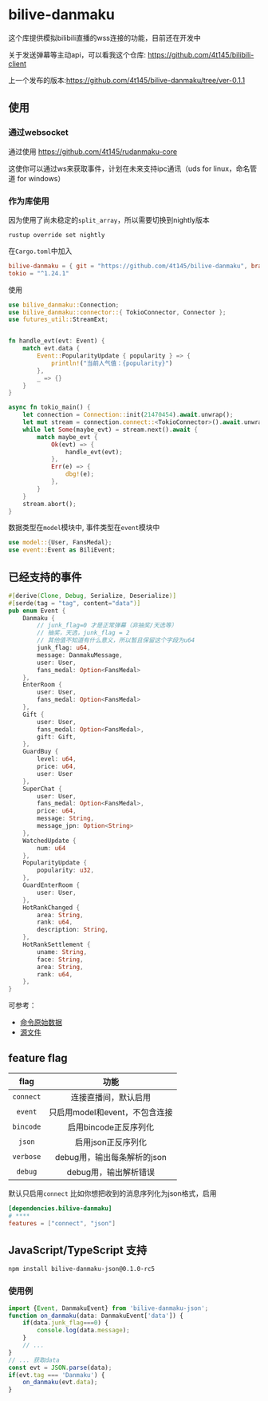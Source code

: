 # bilive-danmaku
这个库提供模拟bilibili直播的wss连接的功能，目前还在开发中

关于发送弹幕等主动api，可以看我这个仓库: https://github.com/4t145/bilibili-client

上一个发布的版本:https://github.com/4t145/bilive-danmaku/tree/ver-0.1.1

## 使用
### 通过websocket
通过使用 https://github.com/4t145/rudanmaku-core

这使你可以通过ws来获取事件，计划在未来支持ipc通讯（uds for linux，命名管道 for windows）

### 作为库使用
因为使用了尚未稳定的`split_array`，所以需要切换到nightly版本
```
rustup override set nightly
```
在`Cargo.toml`中加入
```toml
bilive-danmaku = { git = "https://github.com/4t145/bilive-danmaku", branch = "master" }
tokio = "^1.24.1"
```
使用
```rust
use bilive_danmaku::Connection;
use bilive_danmaku::connector::{ TokioConnector, Connector };
use futures_util::StreamExt;


fn handle_evt(evt: Event) {
    match evt.data {
        Event::PopularityUpdate { popularity } => {
            println!("当前人气值：{popularity}")
        },
        _ => {}
    }
}

async fn tokio_main() {
    let connection = Connection::init(21470454).await.unwrap();
    let mut stream = connection.connect::<TokioConnector>().await.unwrap();
    while let Some(maybe_evt) = stream.next().await {
        match maybe_evt {
            Ok(evt) => {
                handle_evt(evt);
            },
            Err(e) => {
                dbg!(e);
            },
        }
    }
    stream.abort();
}
```

数据类型在`model`模块中, 事件类型在`event`模块中
```rust
use model::{User, FansMedal};
use event::Event as BiliEvent;
```
## 已经支持的事件


```rust
#[derive(Clone, Debug, Serialize, Deserialize)]
#[serde(tag = "tag", content="data")]
pub enum Event {
    Danmaku {
        // junk_flag=0 才是正常弹幕（非抽奖/天选等）
        // 抽奖，天选，junk_flag = 2
        // 其他值不知道有什么意义，所以暂且保留这个字段为u64
        junk_flag: u64,
        message: DanmakuMessage,
        user: User,
        fans_medal: Option<FansMedal>
    },
    EnterRoom {
        user: User,
        fans_medal: Option<FansMedal>
    },
    Gift {
        user: User,
        fans_medal: Option<FansMedal>,
        gift: Gift,
    },
    GuardBuy {
        level: u64,
        price: u64,
        user: User
    },
    SuperChat {
        user: User,
        fans_medal: Option<FansMedal>,
        price: u64, 
        message: String,
        message_jpn: Option<String>
    },
    WatchedUpdate {
        num: u64
    },
    PopularityUpdate {
        popularity: u32,
    },
    GuardEnterRoom {
        user: User,
    },
    HotRankChanged {
        area: String,
        rank: u64,
        description: String,
    },
    HotRankSettlement {
        uname: String,
        face: String,
        area: String,
        rank: u64,
    },
}
```
可参考：
- [命令原始数据](./src//tests/mock/cmd/)
- [源文件](./src/event.rs)

## feature flag
|flag|功能|
|:---:|:--:|
|`connect`|连接直播间，默认启用|
|`event`|只启用model和event，不包含连接|
|`bincode`|启用bincode正反序列化|
|`json`|启用json正反序列化|
|`verbose`|debug用，输出每条解析的json|
|`debug`|debug用，输出解析错误|


默认只启用`connect`
比如你想把收到的消息序列化为json格式，启用
```toml
[dependencies.bilive-danmaku]
# ****
features = ["connect", "json"]
```

## JavaScript/TypeScript 支持
```bash
npm install bilive-danmaku-json@0.1.0-rc5
```
### 使用例
```TypeScript
import {Event, DanmakuEvent} from 'bilive-danmaku-json';
function on_danmaku(data: DanmakuEvent['data']) {
    if(data.junk_flag===0) {
        console.log(data.message);
    }
    // ...
}
// ... 获取data
const evt = JSON.parse(data);
if(evt.tag === 'Danmaku') {
    on_danmaku(evt.data);
}
```
